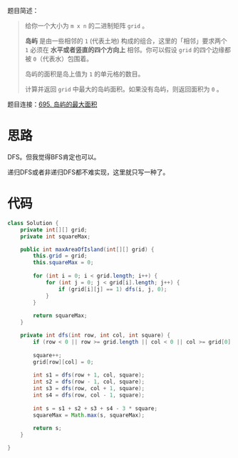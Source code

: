 题目简述：

> 给你一个大小为 `m x n` 的二进制矩阵 `grid` 。
>
> **岛屿** 是由一些相邻的 `1` (代表土地) 构成的组合，这里的「相邻」要求两个 `1` 必须在 **水平或者竖直的四个方向上** 相邻。你可以假设 `grid` 的四个边缘都被 `0`（代表水）包围着。
>
> 岛屿的面积是岛上值为 `1` 的单元格的数目。
>
> 计算并返回 `grid` 中最大的岛屿面积。如果没有岛屿，则返回面积为 `0` 。

题目连接：[695. 岛屿的最大面积](https://leetcode.cn/problems/max-area-of-island/)

# 思路

DFS。但我觉得BFS肯定也可以。

递归DFS或者非递归DFS都不难实现，这里就只写一种了。

# 代码

```java
class Solution {
    private int[][] grid;
    private int squareMax;

    public int maxAreaOfIsland(int[][] grid) {
        this.grid = grid;
        this.squareMax = 0;
        
        for (int i = 0; i < grid.length; i++) {
            for (int j = 0; j < grid[i].length; j++) {
                if (grid[i][j] == 1) dfs(i, j, 0);
            }
        }
        
        return squareMax;
    }

    private int dfs(int row, int col, int square) {
        if (row < 0 || row >= grid.length || col < 0 || col >= grid[0].length || grid[row][col] == 0) return square;
        
        square++;
        grid[row][col] = 0;
        
        int s1 = dfs(row + 1, col, square);
        int s2 = dfs(row - 1, col, square);
        int s3 = dfs(row, col + 1, square);
        int s4 = dfs(row, col - 1, square);
        
        int s = s1 + s2 + s3 + s4 - 3 * square;
        squareMax = Math.max(s, squareMax);
        
        return s;
    }

}
```

